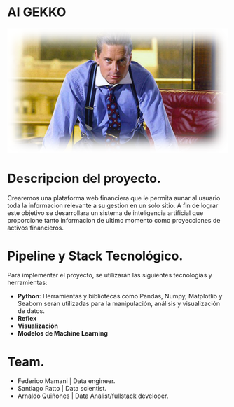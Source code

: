 # AI GEKKO
##### ![](https://github.com/arnaldoquinones/henry_ai/blob/master/media/ia_gekko.png?raw=true)

# Descripcion del proyecto.

Crearemos una plataforma web financiera que le permita aunar al usuario toda la informacion relevante a su gestion en un solo sitio. A fin de lograr este objetivo se desarrollara un sistema de inteligencia artificial que proporcione tanto informacion de ultimo momento como proyecciones de activos financieros.

# Pipeline y Stack Tecnológico.

Para implementar el proyecto, se utilizarán las siguientes tecnologías y herramientas:

- **Python**: Herramientas y bibliotecas como Pandas, Numpy, Matplotlib y Seaborn serán utilizadas para la manipulación, análisis y visualización de datos.
- **Reflex** 
- **Visualización**
- **Modelos de Machine Learning**

# Team.

- Federico Mamani | Data engineer.
- Santiago Ratto | Data scientist.
- Arnaldo Quiñones | Data Analist/fullstack developer.




